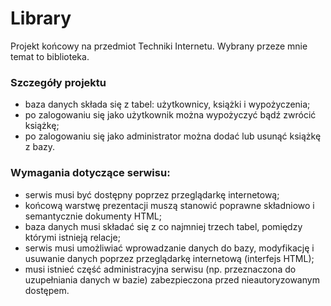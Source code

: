 # Library
Projekt końcowy na przedmiot Techniki Internetu. Wybrany przeze mnie temat to biblioteka.
### Szczegóły projektu
* baza danych składa się z tabel: użytkownicy, książki i wypożyczenia;
* po zalogowaniu się jako użytkownik można wypożyczyć bądź zwrócić książkę;
* po zalogowaniu się jako administrator można dodać lub usunąć książkę z bazy.
### Wymagania dotyczące serwisu:
* serwis musi być dostępny poprzez przeglądarkę internetową;
* końcową warstwę prezentacji muszą stanowić poprawne składniowo i semantycznie
dokumenty HTML;
* baza danych musi składać się z co najmniej trzech tabel, pomiędzy którymi istnieją relacje;
* serwis musi umożliwiać wprowadzanie danych do bazy, modyfikację i usuwanie danych
poprzez przeglądarkę internetową (interfejs HTML);
* musi istnieć część administracyjna serwisu (np. przeznaczona do uzupełniania danych
w bazie) zabezpieczona przed nieautoryzowanym dostępem.
